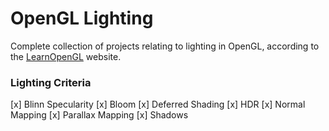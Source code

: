 # OpenGL Lighting
Complete collection of projects relating to lighting in OpenGL, according to the [LearnOpenGL](https://learnopengl.com/) website.

### Lighting Criteria
[x] Blinn Specularity
[x] Bloom
[x] Deferred Shading
[x] HDR
[x] Normal Mapping
[x] Parallax Mapping
[x] Shadows
